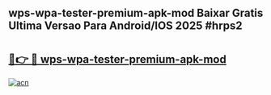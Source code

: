 ## wps-wpa-tester-premium-apk-mod Baixar Gratis Ultima Versao Para Android/IOS 2025 #hrps2

# <h2><a href="https://ainizakaria.my?title=wps-wpa-tester-premium-apk-mod&ref=20M">🔗👉 🔴 wps-wpa-tester-premium-apk-mod</a></h2>

[![acn](https://github.com/user-attachments/assets/0f9c940e-d8b0-45ae-aac7-cd30a18b3e1c)](https://ainizakaria.my?title=wps-wpa-tester-premium-apk-mod&ref=20M)


